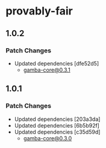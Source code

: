 # provably-fair

## 1.0.2

### Patch Changes

- Updated dependencies [dfe52d5]
  - gamba-core@0.3.1

## 1.0.1

### Patch Changes

- Updated dependencies [203a3da]
- Updated dependencies [6b5b92f]
- Updated dependencies [c35d59d]
  - gamba-core@0.3.0
